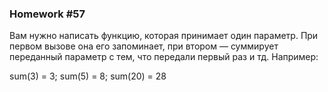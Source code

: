 ### Homework #57


Вам нужно написать функцию, которая принимает один параметр. При первом вызове она его запоминает, 
при втором — суммирует переданный параметр с тем, что передали первый раз и тд. Например: 

sum(3) = 3;
sum(5) = 8;
sum(20) = 28
